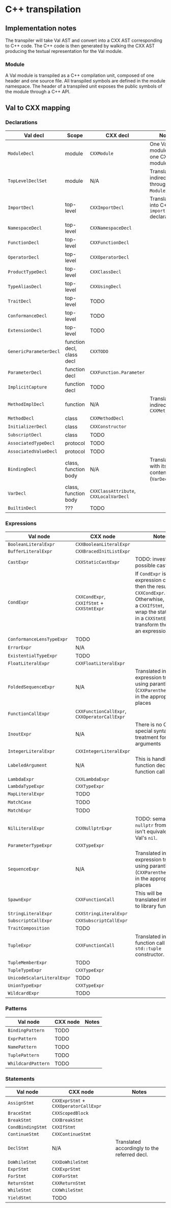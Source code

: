 #  C++ transpilation

## Implementation notes

The transpiler will take Val AST and convert into a CXX AST corresponding to C++ code.
The C++ code is then generated by walking the CXX AST producing the textual representation for the Val module.

### Module

A Val module is transpiled as a C++ compilation unit, composed of one header and one source file.
All transpiled symbols are defined in the module namespace.
The header of a transpiled unit exposes the public symbols of the module through a C++ API.

## Val to CXX mapping

### Declarations

| Val decl | Scope | CXX decl | Notes |
| -------- | ----- | -------- | ----- |
| `ModuleDecl` | module | `CXXModule` | One Val module to one CXX module. |
| `TopLevelDeclSet` | module | N/A | Translated indirectly through `ModuleDecl`. |
| `ImportDecl` | top-level | `CXXImportDecl` | Translated into C++20 `import` declarations |
| `NamespaceDecl` | top-level | `CXXNamespaceDecl` | |
| `FunctionDecl` | top-level | `CXXFunctionDecl` | |
| `OperatorDecl` | top-level | `CXXOperatorDecl` | |
| `ProductTypeDecl` | top-level | `CXXClassDecl` | |
| `TypeAliasDecl` | top-level | `CXXUsingDecl` | |
| `TraitDecl` | top-level | TODO | |
| `ConformanceDecl` | top-level | TODO | |
| `ExtensionDecl` | top-level | TODO | |
| `GenericParameterDecl` | function decl, class decl | `CXXTODO` | |
| `ParameterDecl` | function decl | `CXXFunction.Parameter` | |
| `ImplicitCapture` | function decl | TODO | |
| `MethodImplDecl` | function | N/A | Translated indirectly with `CXXMethodDecl` |
| `MethodDecl` | class | `CXXMethodDecl` | |
| `InitializerDecl` | class | `CXXConstructor` | |
| `SubscriptDecl` | class | TODO | |
| `AssociatedTypeDecl` | protocol | TODO | |
| `AssociatedValueDecl` | protocol | TODO | |
| `BindingDecl` | class, function body | N/A | Translated with its content (`VarDecl`, etc.) |
| `VarDecl` | class, function body | `CXXClassAttribute`, `CXXLocalVarDecl` | |
| `BuiltinDecl` | ??? | TODO | |

### Expressions

| Val node | CXX node | Notes |
| -------- | -------- | ----- |
| `BooleanLiteralExpr` | `CXXBooleanLiteralExpr` | |
| `BufferLiteralExpr` | `CXXBracedInitListExpr` | |
| `CastExpr` | `CXXStaticCastExpr` | TODO: investigate possible casts |
| `CondExpr` | `CXXCondExpr`, `CXXIfStmt` + `CXXStmtExpr` | If `CondExpr` is used in expression contexts, then the result is `CXXCondExpr`. Otherwhise, we use a `CXXIfStmt`, and wrap the statements in a `CXXStmtExpr` to transform them into an expression. |
| `ConformanceLensTypeExpr` | TODO | |
| `ErrorExpr` | N/A | |
| `ExistentialTypeExpr` | TODO | |
| `FloatLiteralExpr` | `CXXFloatLiteralExpr` | |
| `FoldedSequenceExpr` | N/A | Translated into an expression tree, using paranthesis (`CXXParenthesisExpr`) in the appropriate places |
| `FunctionCallExpr` | `CXXFunctionCallExpr`, `CXXOperatorCallExpr` | |
| `InoutExpr` | N/A | There is no CXX special syntactic treatment for `inout` arguments |
| `IntegerLiteralExpr` | `CXXIntegerLiteralExpr` | |
| `LabeledArgument` | N/A | This is handled at function decl / function call level |
| `LambdaExpr` | `CXXLambdaExpr` | |
| `LambdaTypeExpr` | `CXXTypeExpr` | |
| `MapLiteralExpr` | TODO | |
| `MatchCase` | TODO | |
| `MatchExpr` | TODO | |
| `NilLiteralExpr` | `CXXNullptrExpr` | TODO: semantically `nullptr` from C++ isn't equivalent to Val's `nil`. |
| `ParameterTypeExpr` | `CXXTypeExpr` | |
| `SequenceExpr` | N/A | Translated into an expression tree, using paranthesis (`CXXParenthesisExpr`) in the appropriate places |
| `SpawnExpr` | `CXXFunctionCall` | This will be translated into calls to library functions. |
| `StringLiteralExpr` | `CXXStringLiteralExpr` | |
| `SubscriptCallExpr` | `CXXSubscriptCallExpr` | |
| `TraitComposition` | TODO | |
| `TupleExpr` | `CXXFunctionCall` | Translated into a function call to an `std::tuple` constructor. |
| `TupleMemberExpr` | TODO | |
| `TupleTypeExpr` | `CXXTypeExpr` | |
| `UnicodeScalarLiteralExpr` | TODO | |
| `UnionTypeExpr` | `CXXTypeExpr` | |
| `WildcardExpr` | TODO | |

### Patterns

| Val node | CXX node | Notes |
| -------- | -------- | ----- |
| `BindingPattern` | TODO | |
| `ExprPattern` | TODO | |
| `NamePattern` | TODO | |
| `TuplePattern` | TODO | |
| `WhildcardPattern` | TODO | |


### Statements

| Val node | CXX node | Notes |
| -------- | -------- | ----- |
| `AssignStmt` | `CXXExprStmt` + `CXXOperatorCallExpr` | |
| `BraceStmt` | `CXXScopedBlock` | |
| `BreakStmt` | `CXXBreakStmt` | |
| `CondBindingStmt` | `CXXIfStmt` | |
| `ContinueStmt` | `CXXContinueStmt` | |
| `DeclStmt` | N/A | Translated accordingly to the referred decl. |
| `DoWhileStmt` | `CXXDoWhileStmt` | |
| `ExprStmt` | `CXXExprStmt` | |
| `ForStmt` | `CXXForStmt` | |
| `ReturnStmt` | `CXXReturnStmt` | |
| `WhileStmt` | `CXXWhileStmt` | |
| `YieldStmt` | TODO | |
